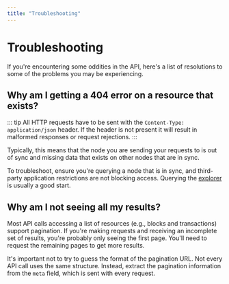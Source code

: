 ```yaml
---
title: "Troubleshooting"
---
```


# Troubleshooting

If you're encountering some oddities in the API, here's a list of resolutions to some of the problems you may be experiencing.

## Why am I getting a 404 error on a resource that exists?

::: tip
All HTTP requests have to be sent with the `Content-Type: application/json` header. If the header is not present it will result in malformed responses or request rejections.
:::

Typically, this means that the node you are sending your requests to is out of sync and missing data that exists on other nodes that are in sync.

To troubleshoot, ensure you're querying a node that is in sync, and third-party application restrictions are not blocking access. Querying the [explorer](https://explorer.ark.io:8443/api) is usually a good start.

## Why am I not seeing all my results?

Most API calls accessing a list of resources (e.g., blocks and transactions) support pagination. If you're making requests and receiving an incomplete set of results, you're probably only seeing the first page. You'll need to request the remaining pages to get more results.

It's important not to try to guess the format of the pagination URL. Not every API call uses the same structure. Instead, extract the pagination information from the `meta` field, which is sent with every request.

